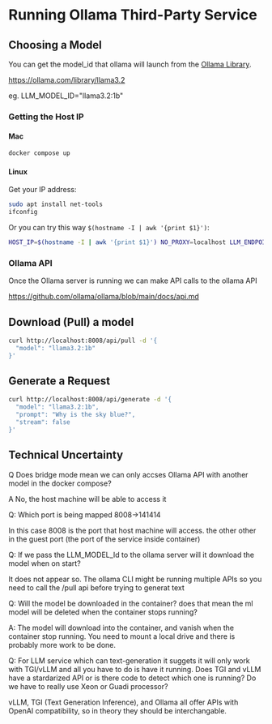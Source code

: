 # Running Ollama Third-Party Service

## Choosing a Model

You can get the model_id that ollama will launch from the [Ollama Library](https://ollama.com/library).

https://ollama.com/library/llama3.2

eg. LLM_MODEL_ID="llama3.2:1b"

### Getting the Host IP

#### Mac

```sh
docker compose up
```

#### Linux

Get your IP address:

```sh
sudo apt install net-tools
ifconfig
```

Or you can try this way `$(hostname -I | awk '{print $1}')`:

```sh
HOST_IP=$(hostname -I | awk '{print $1}') NO_PROXY=localhost LLM_ENDPOINT_PORT=9000 LLM_MODEL_ID="llama3.2:1b" docker compose up
```

### Ollama API

Once the Ollama server is running we can make API calls to the ollama API

https://github.com/ollama/ollama/blob/main/docs/api.md

## Download (Pull) a model

```bash
curl http://localhost:8008/api/pull -d '{
  "model": "llama3.2:1b"
}'
```

## Generate a Request

```bash
curl http://localhost:8008/api/generate -d '{
  "model": "llama3.2:1b",
  "prompt": "Why is the sky blue?",
  "stream": false
}'
```

## Technical Uncertainty

Q Does bridge mode mean we can only accses Ollama API with another model in the docker compose?

A No, the host machine will be able to access it

Q: Which port is being mapped 8008->141414

In this case 8008 is the port that host machine will access. the other other in the guest port (the port of the service inside container)

Q: If we pass the LLM_MODEL_Id to the ollama server will it download the model when on start?

It does not appear so. The ollama CLI might be running multiple APIs so you need to call the /pull api before trying to generat text

Q: Will the model be downloaded in the container? does that mean the ml model will be deleted when the container stops running?

A: The model will download into the container, and vanish when the container stop running. You need to mount a local drive and there is probably more work to be done.

Q: For LLM service which can text-generation it suggets it will only work with TGI/vLLM and all you have to do is have it running. Does TGI and vLLM have a stardarized API or is there code to detect which one is running? Do we have to really use Xeon or Guadi processor?

vLLM, TGI (Text Generation Inference), and Ollama all offer APIs with OpenAI compatibility, so in theory they should be interchangable.